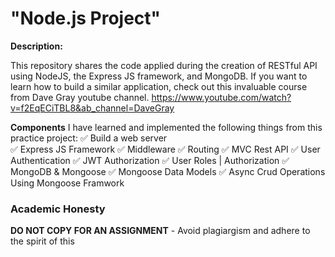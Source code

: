# "Node.js Project"

**Description:**

This repository shares the code applied during the creation of RESTful API using NodeJS, the Express JS framework, and MongoDB.
If you want to learn how to build a similar application, check out this invaluable course from Dave Gray youtube channel.
https://www.youtube.com/watch?v=f2EqECiTBL8&ab_channel=DaveGray

**Components**
I have learned and implemented the following things from this practice project:
✅ Build a web server <br>
✅ Express JS Framework
✅ Middleware
✅ Routing
✅ MVC Rest API
✅ User Authentication
✅ JWT Authorization
✅ User Roles | Authorization
✅ MongoDB & Mongoose
✅ Mongoose Data Models
✅ Async Crud Operations Using Mongoose Framwork

### Academic Honesty
**DO NOT COPY FOR AN ASSIGNMENT** - Avoid plagiargism and adhere to the spirit of this 
